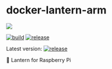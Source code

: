 docker-lantern-arm
==================

[![](https://getlantern.org/static/images/logo.png)](https://getlantern.org/)

[![build](https://travis-ci.org/EasyPi/docker-lantern-arm.svg?branch=master)](https://travis-ci.org/EasyPi/docker-lantern-arm)
[![release](https://img.shields.io/github/release/EasyPi/docker-lantern-arm.svg)](https://github.com/EasyPi/docker-lantern-arm/releases/latest)

Latest version: [![release](https://img.shields.io/github/release/getlantern/lantern.svg)](https://github.com/getlantern/lantern/releases/latest)

:flashlight: Lantern for Raspberry Pi
